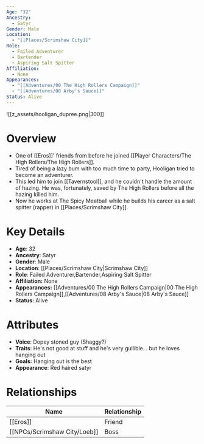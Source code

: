 ```yaml
---
Age: "32"
Ancestry:
  - Satyr
Gender: Male
Location:
  - "[[Places/Scrimshaw City]]"
Role:
  - Failed Adventurer
  - Bartender
  - Aspiring Salt Spitter
Affiliation:
  - None
Appearances:
  - "[[Adventures/00 The High Rollers Campaign]]"
  - "[[Adventures/08 Arby's Sauce]]"
Status: Alive
---
```

![[z_assets/hooligan_dupree.png|300]]

# Overview
- One of [[Eros]]' friends from before he joined [[Player Characters/The High Rollers/The High Rollers]].
- Tired of being a lazy bum with too much time to party, Hooligan tried to become an adventurer.
- This led him to join [[Tavernstool]], and he couldn't handle the amount of hazing. He was, fortunately, saved by The High Rollers before all the hazing killed him.
- Now he works at The Spicy Meatball while he builds his career as a salt spitter (rapper) in [[Places/Scrimshaw City]].

# Key Details
- **Age**: 32
- **Ancestry**: Satyr
- **Gender**: Male
- **Location**: [[Places/Scrimshaw City\|Scrimshaw City]]
- **Role**: Failed Adventurer,Bartender,Aspiring Salt Spitter
- **Affiliation:** None
- **Appearances:** [[Adventures/00 The High Rollers Campaign\|00 The High Rollers Campaign]],[[Adventures/08 Arby's Sauce\|08 Arby's Sauce]]
- **Status:** Alive

# Attributes
- **Voice**: Dopey stoned guy (Shaggy?)
- **Traits**: He's not good at stuff and he's very gullible... but he loves hanging out
- **Goals:** Hanging out is the best
- **Appearance**: Red haired satyr

# Relationships

| Name     | Relationship |
| -------- | ------------ |
| [[Eros]] | Friend       |
| [[NPCs/Scrimshaw City/Loeb]] | Boss         |

